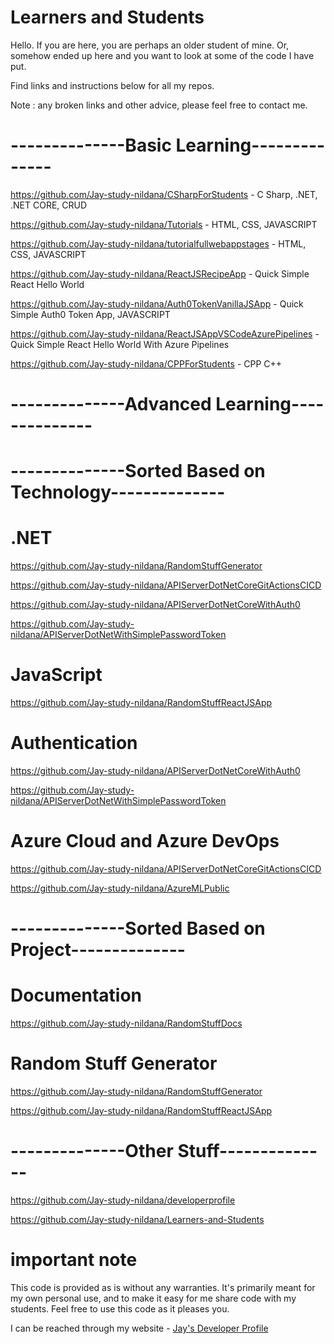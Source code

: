 # Learners and Students

Hello. If you are here, you are perhaps an older student of mine. Or, somehow ended up here and you want to look at some of the code I have put. 

Find links and instructions below for all my repos. 

Note : any broken links and other advice, please feel free to contact me.

# --------------Basic Learning--------------

https://github.com/Jay-study-nildana/CSharpForStudents - C Sharp, .NET, .NET CORE, CRUD

https://github.com/Jay-study-nildana/Tutorials - HTML, CSS, JAVASCRIPT

https://github.com/Jay-study-nildana/tutorialfullwebappstages - HTML, CSS, JAVASCRIPT

https://github.com/Jay-study-nildana/ReactJSRecipeApp - Quick Simple React Hello World

https://github.com/Jay-study-nildana/Auth0TokenVanillaJSApp - Quick Simple Auth0 Token App, JAVASCRIPT

https://github.com/Jay-study-nildana/ReactJSAppVSCodeAzurePipelines - Quick Simple React Hello World With Azure Pipelines

https://github.com/Jay-study-nildana/CPPForStudents - CPP C++

# --------------Advanced Learning--------------

# --------------Sorted Based on Technology--------------

# .NET 

https://github.com/Jay-study-nildana/RandomStuffGenerator

https://github.com/Jay-study-nildana/APIServerDotNetCoreGitActionsCICD

https://github.com/Jay-study-nildana/APIServerDotNetCoreWithAuth0

https://github.com/Jay-study-nildana/APIServerDotNetWithSimplePasswordToken

# JavaScript

https://github.com/Jay-study-nildana/RandomStuffReactJSApp

# Authentication

https://github.com/Jay-study-nildana/APIServerDotNetCoreWithAuth0

https://github.com/Jay-study-nildana/APIServerDotNetWithSimplePasswordToken

# Azure Cloud and Azure DevOps

https://github.com/Jay-study-nildana/APIServerDotNetCoreGitActionsCICD

https://github.com/Jay-study-nildana/AzureMLPublic

# --------------Sorted Based on Project--------------

# Documentation

https://github.com/Jay-study-nildana/RandomStuffDocs

# Random Stuff Generator

https://github.com/Jay-study-nildana/RandomStuffGenerator

https://github.com/Jay-study-nildana/RandomStuffReactJSApp

# --------------Other Stuff--------------

https://github.com/Jay-study-nildana/developerprofile

https://github.com/Jay-study-nildana/Learners-and-Students 

# important note 

This code is provided as is without any warranties. It's primarily meant for my own personal use, and to make it easy for me share code with my students. Feel free to use this code as it pleases you.

I can be reached through my website - [Jay's Developer Profile](https://jay-study-nildana.github.io/developerprofile)
